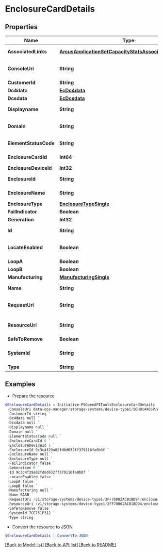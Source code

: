 # EnclosureCardDetails
## Properties

Name | Type | Description | Notes
------------ | ------------- | ------------- | -------------
**AssociatedLinks** | [**ArcusApplicationSetCapacityStatsAssociatedLinksInner[]**](ArcusApplicationSetCapacityStatsAssociatedLinksInner.md) | Associated Links Details | [optional] 
**ConsoleUri** | **String** | consoleUri for detailed storage object | [optional] 
**CustomerId** | **String** | customerId | [optional] 
**Dc4data** | [**EcDc4data**](EcDc4data.md) |  | [optional] 
**Dcsdata** | [**EcDcsdata**](EcDcsdata.md) |  | [optional] 
**Displayname** | **String** | Enclosure Display name | [optional] 
**Domain** | **String** | Domain that the resource belongs to | [optional] 
**ElementStatusCode** | **String** | Enclosure status code | [optional] 
**EnclosureCardId** | **Int64** | Numeric ID of the resource | [optional] 
**EnclosureDeviceId** | **Int32** |  | [optional] 
**EnclosureId** | **String** | Parent UID of the resource. | [optional] 
**EnclosureName** | **String** | Name of the enclosure. | [optional] 
**EnclosureType** | [**EnclosureTypeSingle**](EnclosureTypeSingle.md) |  | [optional] 
**FailIndicator** | **Boolean** |  | [optional] 
**Generation** | **Int32** | generation | [optional] 
**Id** | **String** | Unique Identifier of the resource. | [optional] 
**LocateEnabled** | **Boolean** | Indicates if the locate beacon is enabled or not | [optional] 
**LoopA** | **Boolean** |  | [optional] 
**LoopB** | **Boolean** |  | [optional] 
**Manufacturing** | [**ManufacturingSingle**](ManufacturingSingle.md) |  | [optional] 
**Name** | **String** | Name of the resource. | [optional] 
**RequestUri** | **String** | resourceUri for detailed enclosure object | [optional] 
**ResourceUri** | **String** | resourceUri for detailed enclosure object | [optional] 
**SafeToRemove** | **Boolean** |  | [optional] 
**SystemId** | **String** | SystemUid/Serial Number  of the array. | [optional] 
**Type** | **String** | type | [optional] 

## Examples

- Prepare the resource
```powershell
$EnclosureCardDetails = Initialize-PSOpenAPIToolsEnclosureCardDetails  -AssociatedLinks [{&quot;resourceUri&quot;:&quot;/v1/storage-systems/device-type1/2FF70002AC01F0FF&quot;,&quot;type&quot;:&quot;systems&quot;},{&quot;resourceUri&quot;:&quot;/v1/storage-systems/device-type1/2FF70002AC01F0FF/enclosures/9c3c4f29a82fd8d632ff379116fa0b8f&quot;,&quot;type&quot;:&quot;enclosures&quot;}] `
 -ConsoleUri data-ops-manager/storage-systems/device-type1/SGH014XGSP/enclosures/9c3c4f29a82fd8d632ff379116fa0b8f/enclosure-cards/8621946048c1cb24bdfc57e9b3b460ac `
 -CustomerId string `
 -Dc4data null `
 -Dcsdata null `
 -Displayname null `
 -Domain null `
 -ElementStatusCode null `
 -EnclosureCardId 0 `
 -EnclosureDeviceId 1 `
 -EnclosureId 9c3c4f29a82fd8d632ff379116fa0b8f `
 -EnclosureName null `
 -EnclosureType null `
 -FailIndicator false `
 -Generation 0 `
 -Id 9c3c4f29a82fd8d632ff379116fa0b8f `
 -LocateEnabled false `
 -LoopA false `
 -LoopB false `
 -Manufacturing null `
 -Name SASB `
 -RequestUri /v1/storage-systems/device-type1/2FF70002AC018D94/enclosures/9c3c4f29a82fd8d632ff379116fa0b8f/enclosure-cards/8621946048c1cb24bdfc57e9b3b460ac `
 -ResourceUri /v1/storage-systems/device-type1/2FF70002AC018D94/enclosures/9c3c4f29a82fd8d632ff379116fa0b8f/enclosure-cards/8621946048c1cb24bdfc57e9b3b460ac `
 -SafeToRemove false `
 -SystemId 7CE751P312 `
 -Type string
```

- Convert the resource to JSON
```powershell
$EnclosureCardDetails | ConvertTo-JSON
```

[[Back to Model list]](../README.md#documentation-for-models) [[Back to API list]](../README.md#documentation-for-api-endpoints) [[Back to README]](../README.md)

